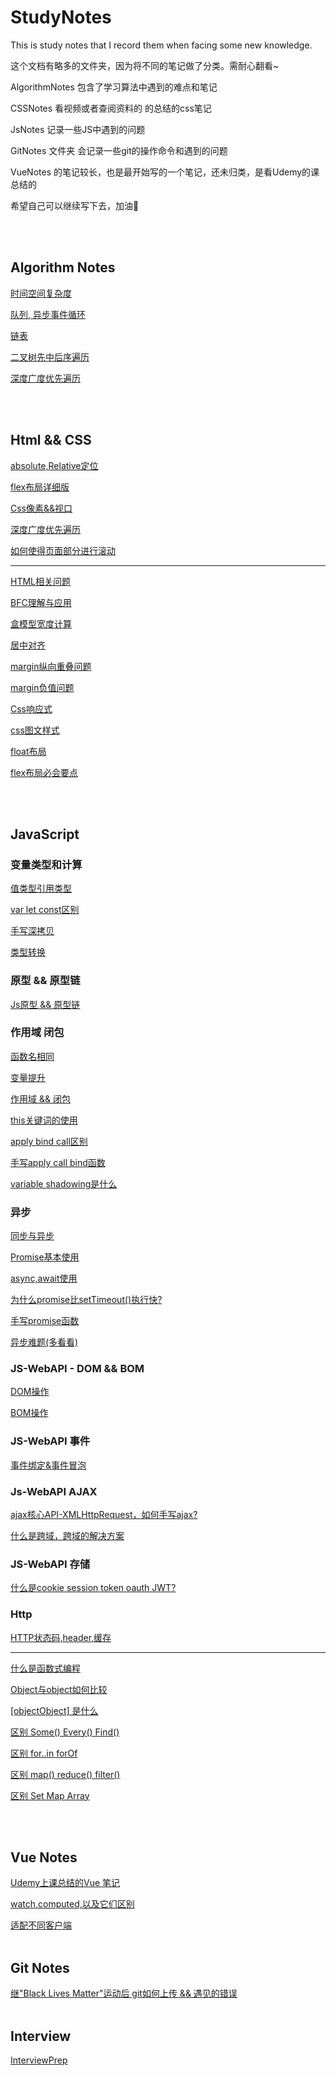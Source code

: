 # StudyNotes
This is study notes that I record them when facing some new knowledge.

这个文档有略多的文件夹，因为将不同的笔记做了分类。需耐心翻看~

AlgorithmNotes 包含了学习算法中遇到的难点和笔记

CSSNotes 看视频或者查阅资料的 的总结的css笔记

JsNotes 记录一些JS中遇到的问题

GitNotes 文件夹 会记录一些git的操作命令和遇到的问题

VueNotes 的笔记较长，也是最开始写的一个笔记，还未归类，是看Udemy的课总结的


希望自己可以继续写下去，加油💪

<br></br>
## Algorithm Notes
[时间空间复杂度](/AlgorithmNotes/2-1时间空间复杂度/时间空间复杂度.md)

[队列, 异步事件循环](/AlgorithmNotes/4-队列/队列异步事件循环.md)

[链表](/AlgorithmNotes/5-链表/链表.md)

[二叉树先中后序遍历](/AlgorithmNotes/8-2Tree/二叉树先中后序遍历.md)

[深度广度优先遍历](/AlgorithmNotes/8-2Tree/深度广度优先遍历.md)

<br></br>
## Html && CSS
[absolute,Relative定位](/CssNotes/absoluteRelative定位.md)

[flex布局详细版](/CssNotes/Flex布局详细版.md)

[Css像素&&视口](/CssNotes/Css像素&&视口.md)

[深度广度优先遍历](/CssNotes/Flex布局详细版.md)

[如何使得页面部分进行滚动](/CssNotes/如何使得页面部分进行滚动.md)

---

[HTML相关问题](/InterviewNotes/Css/HTML相关问题.md)

[BFC理解与应用](/InterviewNotes/Css/BFC理解与应用.md)

[盒模型宽度计算](/InterviewNotes/Css/盒子模型宽度计算.md)

[居中对齐](/InterviewNotes/Css/居中对齐.md)

[margin纵向重叠问题](/InterviewNotes/Css/margin纵向重叠问题.md)

[margin负值问题](/InterviewNotes/Css/margin负值问题.md)

[Css响应式](/InterviewNotes/Css/Css响应式.md)

[css图文样式](/InterviewNotes/Css/css图文样式.md)

[float布局](/InterviewNotes/Css/float布局.md)

[flex布局必会要点](/InterviewNotes/Css/flex布局必会要点.md)



<br></br>
## JavaScript
### 变量类型和计算
[值类型引用类型](/InterviewNotes/Js/值类型引用类型.md)

[var let const区别](/InterviewNotes/Js/varletconst区别.md)

[手写深拷贝](/InterviewNotes/Js/深拷贝.md)

[类型转换](/InterviewNotes/Js/类型转换.md)


### 原型 && 原型链

[Js原型 && 原型链](/InterviewNotes/Js/Js原型&原型链.md)


### 作用域 闭包 

[函数名相同](/InterviewNotes/Js/函数名相同.md)

[变量提升](/InterviewNotes/Js/变量提升.md)

[作用域 && 闭包](/InterviewNotes/Js/作用域闭包.md)

[this关键词的使用](/InterviewNotes/Js/this使用.md)

[apply bind call区别](/InterviewNotes/Js/applybindcall区别.md)

[手写apply call bind函数](/InterviewNotes/Js/手写applycallbind函数.md)

[variable shadowing是什么](/InterviewNotes/Js/variableshadowing是什么.md)

### 异步
[同步与异步](/InterviewNotes/Js/同步与异步.md)

[Promise基本使用](/InterviewNotes/Js/Promise基本使用.md)

[async,await使用](/InterviewNotes/Js/async,await使用.md)

[为什么promise比setTimeout()执行快?](/InterviewNotes/Js/为什么promise比setTimeout()快.md)

[手写promise函数](/InterviewNotes/js/手写promise函数.md)

[异步难题(多看看)](/InterviewNotes/Js/异步难题.md)


### JS-WebAPI - DOM && BOM
[DOM操作](/InterviewNotes/js/DOM操作.md)

[BOM操作](/InterviewNotes/js/BOM操作.md)


### JS-WebAPI 事件

[事件绑定&事件冒泡](/InterviewNotes/js/事件绑定&事件冒泡.md)

### Js-WebAPI AJAX

[ajax核心API-XMLHttpRequest，如何手写ajax?](/InterviewNotes/Js/ajax核心API-XMLHttpRequest.md)

[什么是跨域，跨域的解决方案](/InterviewNotes/Js/跨域.md)


### JS-WebAPI 存储
[什么是cookie session token oauth JWT?](/InterviewNotes/Js/什么是cookie%20session%20token.md)

### Http
[HTTP状态码,header,缓存](/InterviewNotes/Js/HTTP状态码,header,缓存.md)


---
[什么是函数式编程](/JsNotes/What_is_Functional_Programming.md)

[Object与object如何比较](/JsNotes/object比较.md)

[[objectObject] 是什么](/JsNotes/[objectObject]是什么.md)

[区别 Some() Every() Find()](/JsNotes/区别_Some_Every_Find.md)

[区别 for..in forOf](/JsNotes/区别for..in,forOf.md)

[区别 map() reduce() filter()](/JsNotes/区别map_reduce_filter.md)

[区别 Set Map Array ](/JsNotes/区别map&set.md)

<br></br>
## Vue Notes
[Udemy上课总结的Vue 笔记](/VueNotes/Vue_notes.md)

[watch,computed,以及它们区别](/VueNotes/watch,computed区别.md)

[适配不同客户端](/VueNotes/适配不同客户端.md)
<br></br>
## Git Notes
[继"Black Lives Matter"运动后 git如何上传 && 遇见的错误](/GitNotes/GitNotes.md)
<br></br>
## Interview
[InterviewPrep](/InterviewNotes/InterviewPrep.md)
